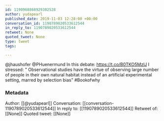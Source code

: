 ```yaml
---
id: 1190968868929302528
author: yudapearl
published_date: 2019-11-03 12:28:00 +00:00
conversation_id: 1190789020533612544
in_reply_to: 1190789020533612544
retweet: None
quoted_tweet: None
type: tweet
tags:

---
```


@jhaushofer @PHuenermund In this debate: https://t.co/B0TKO5MzlJ I stressed:
" Observational studies have the virtue of observing large number of people in their own natural habitat instead of an artificial experimental setting, marred by selection bias" #Bookofwhy

### Metadata

Author: [[@yudapearl]]
Conversation: [[conversation-1190789020533612544]]
In reply to: [[1190789020533612544]]
Retweet of: [[None]]
Quoted tweet: [[None]]

